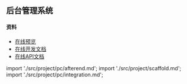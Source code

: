 ## 后台管理系统

#### 资料
- [在线预览](http://157.122.54.189:9092/admin/#/admin/login)
- [在线开发文档](http://157.122.54.189:8998/vue/vueproject/project_admin.html)
- [在线API文档](http://157.122.54.189:8998/vue/apidoc/admindoc/adminapi.html)

import './src/project/pc/afterend.md';
import './src/project/scaffold.md';
import './src/project/pc/integration.md';
